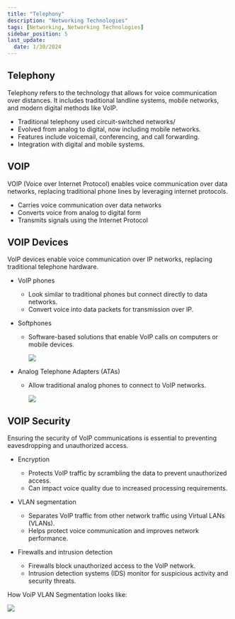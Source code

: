```yaml
---
title: "Telephony"
description: "Networking Technologies"
tags: [Networking, Networking Technologies]
sidebar_position: 5
last_update:
  date: 1/30/2024
---
```


## Telephony

Telephony refers to the technology that allows for voice communication over distances. It includes traditional landline systems, mobile networks, and modern digital methods like VoIP.

- Traditional telephony used circuit-switched networks/
- Evolved from analog to digital, now including mobile networks.
- Features include voicemail, conferencing, and call forwarding.
- Integration with digital and mobile systems.

## VOIP

VOIP (Voice over Internet Protocol) enables voice communication over data networks, replacing traditional phone lines by leveraging internet protocols.

- Carries voice communication over data networks 
- Converts voice from analog to digital form
- Transmits signals using the Internet Protocol

## VOIP Devices

VoIP devices enable voice communication over IP networks, replacing traditional telephone hardware.

- VoIP phones

   - Look similar to traditional phones but connect directly to data networks.
   - Convert voice into data packets for transmission over IP.

- Softphones

   - Software-based solutions that enable VoIP calls on computers or mobile devices.

        <div class='img-center'>

        ![](/img/docs/voip-tech-voip-phone-vs-softphone.png)

        </div>

  
- Analog Telephone Adapters (ATAs)

   - Allow traditional analog phones to connect to VoIP networks.


        <div class='img-center'>

        ![](/img/docs/voip-tech-voip-analog-telephone-adapters.png)

        </div>


## VOIP Security

Ensuring the security of VoIP communications is essential to preventing eavesdropping and unauthorized access.

- Encryption

   - Protects VoIP traffic by scrambling the data to prevent unauthorized access.
   - Can impact voice quality due to increased processing requirements.

- VLAN segmentation

   - Separates VoIP traffic from other network traffic using Virtual LANs (VLANs).
   - Helps protect voice communication and improves network performance.

- Firewalls and intrusion detection

   - Firewalls block unauthorized access to the VoIP network.
   - Intrusion detection systems (IDS) monitor for suspicious activity and security threats.


How VoiP VLAN Segmentation looks like: 

![](/img/docs/voip-tech-security.png)

